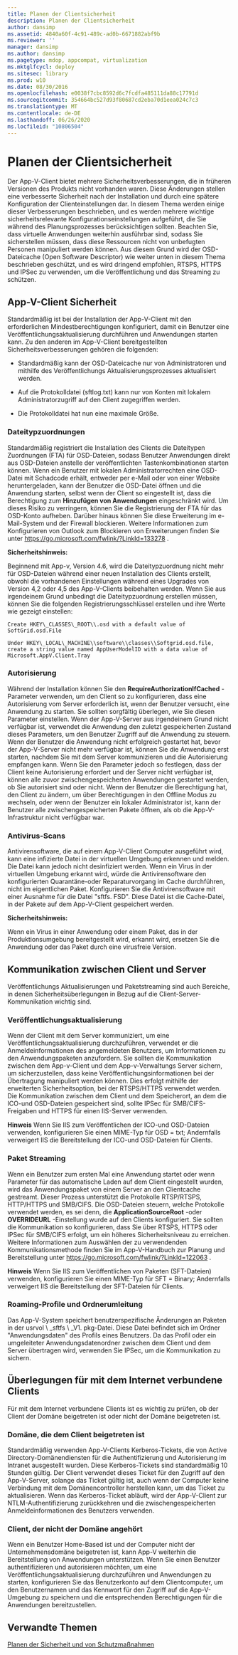 ```yaml
---
title: Planen der Clientsicherheit
description: Planen der Clientsicherheit
author: dansimp
ms.assetid: 4840a60f-4c91-489c-ad0b-6671882abf9b
ms.reviewer: ''
manager: dansimp
ms.author: dansimp
ms.pagetype: mdop, appcompat, virtualization
ms.mktglfcycl: deploy
ms.sitesec: library
ms.prod: w10
ms.date: 08/30/2016
ms.openlocfilehash: e0038f7cbc8592d6c7fcdfa485111da88c17791d
ms.sourcegitcommit: 354664bc527d93f80687cd2eba70d1eea024c7c3
ms.translationtype: MT
ms.contentlocale: de-DE
ms.lasthandoff: 06/26/2020
ms.locfileid: "10806504"
---
```

# Planen der Clientsicherheit


Der App-V-Client bietet mehrere Sicherheitsverbesserungen, die in früheren Versionen des Produkts nicht vorhanden waren. Diese Änderungen stellen eine verbesserte Sicherheit nach der Installation und durch eine spätere Konfiguration der Clienteinstellungen dar. In diesem Thema werden einige dieser Verbesserungen beschrieben, und es werden mehrere wichtige sicherheitsrelevante Konfigurationseinstellungen aufgeführt, die Sie während des Planungsprozesses berücksichtigen sollten. Beachten Sie, dass virtuelle Anwendungen weiterhin ausführbar sind, sodass Sie sicherstellen müssen, dass diese Ressourcen nicht von unbefugten Personen manipuliert werden können. Aus diesem Grund wird der OSD-Dateicache (Open Software Descriptor) wie weiter unten in diesem Thema beschrieben geschützt, und es wird dringend empfohlen, RTSPS, HTTPS und IPSec zu verwenden, um die Veröffentlichung und das Streaming zu schützen.

## App-V-Client Sicherheit


Standardmäßig ist bei der Installation der App-V-Client mit den erforderlichen Mindestberechtigungen konfiguriert, damit ein Benutzer eine Veröffentlichungsaktualisierung durchführen und Anwendungen starten kann. Zu den anderen im App-V-Client bereitgestellten Sicherheitsverbesserungen gehören die folgenden:

-   Standardmäßig kann der OSD-Dateicache nur von Administratoren und mithilfe des Veröffentlichungs Aktualisierungsprozesses aktualisiert werden.

-   Auf die Protokolldatei (sftlog.txt) kann nur von Konten mit lokalem Administratorzugriff auf den Client zugegriffen werden.

-   Die Protokolldatei hat nun eine maximale Größe.

### Dateitypzuordnungen

Standardmäßig registriert die Installation des Clients die Dateitypen Zuordnungen (FTA) für OSD-Dateien, sodass Benutzer Anwendungen direkt aus OSD-Dateien anstelle der veröffentlichten Tastenkombinationen starten können. Wenn ein Benutzer mit lokalen Administratorrechten eine OSD-Datei mit Schadcode erhält, entweder per e-Mail oder von einer Website heruntergeladen, kann der Benutzer die OSD-Datei öffnen und die Anwendung starten, selbst wenn der Client so eingestellt ist, dass die Berechtigung zum **Hinzufügen von Anwendungen** eingeschränkt wird. Um dieses Risiko zu verringern, können Sie die Registrierung der FTA für das OSD-Konto aufheben. Darüber hinaus können Sie diese Erweiterung im e-Mail-System und der Firewall blockieren. Weitere Informationen zum Konfigurieren von Outlook zum Blockieren von Erweiterungen finden Sie unter <https://go.microsoft.com/fwlink/?LinkId=133278> .

**Sicherheitshinweis:**

Beginnend mit App-v, Version 4.6, wird die Dateitypzuordnung nicht mehr für OSD-Dateien während einer neuen Installation des Clients erstellt, obwohl die vorhandenen Einstellungen während eines Upgrades von Version 4,2 oder 4,5 des App-V-Clients beibehalten werden. Wenn Sie aus irgendeinem Grund unbedingt die Dateitypzuordnung erstellen müssen, können Sie die folgenden Registrierungsschlüssel erstellen und ihre Werte wie gezeigt einstellen:

    Create HKEY\_CLASSES\_ROOT\\.osd with a default value of SoftGrid.osd.File

    Under HKEY\_LOCAL\_MACHINE\\software\\classes\\Softgrid.osd.file, create a string value named AppUserModelID with a data value of Microsoft.AppV.Client.Tray

### Autorisierung

Während der Installation können Sie den **RequireAuthorizationIfCached** -Parameter verwenden, um den Client so zu konfigurieren, dass eine Autorisierung vom Server erforderlich ist, wenn der Benutzer versucht, eine Anwendung zu starten. Sie sollten sorgfältig überlegen, wie Sie diesen Parameter einstellen. Wenn der App-V-Server aus irgendeinem Grund nicht verfügbar ist, verwendet die Anwendung den zuletzt gespeicherten Zustand dieses Parameters, um den Benutzer Zugriff auf die Anwendung zu steuern. Wenn der Benutzer die Anwendung nicht erfolgreich gestartet hat, bevor der App-V-Server nicht mehr verfügbar ist, können Sie die Anwendung erst starten, nachdem Sie mit dem Server kommunizieren und die Autorisierung empfangen kann. Wenn Sie den Parameter jedoch so festlegen, dass der Client keine Autorisierung erfordert und der Server nicht verfügbar ist, können alle zuvor zwischengespeicherten Anwendungen gestartet werden, ob Sie autorisiert sind oder nicht. Wenn der Benutzer die Berechtigung hat, den Client zu ändern, um über Berechtigungen in den Offline Modus zu wechseln, oder wenn der Benutzer ein lokaler Administrator ist, kann der Benutzer alle zwischengespeicherten Pakete öffnen, als ob die App-V-Infrastruktur nicht verfügbar war.

### Antivirus-Scans

Antivirensoftware, die auf einem App-V-Client Computer ausgeführt wird, kann eine infizierte Datei in der virtuellen Umgebung erkennen und melden. Die Datei kann jedoch nicht desinfiziert werden. Wenn ein Virus in der virtuellen Umgebung erkannt wird, würde die Antivirensoftware den konfigurierten Quarantäne-oder Reparaturvorgang im Cache durchführen, nicht im eigentlichen Paket. Konfigurieren Sie die Antivirensoftware mit einer Ausnahme für die Datei "sftfs. FSD". Diese Datei ist die Cache-Datei, in der Pakete auf dem App-V-Client gespeichert werden.

**Sicherheitshinweis:**

Wenn ein Virus in einer Anwendung oder einem Paket, das in der Produktionsumgebung bereitgestellt wird, erkannt wird, ersetzen Sie die Anwendung oder das Paket durch eine virusfreie Version.

## Kommunikation zwischen Client und Server


Veröffentlichungs Aktualisierungen und Paketstreaming sind auch Bereiche, in denen Sicherheitsüberlegungen in Bezug auf die Client-Server-Kommunikation wichtig sind.

### Veröffentlichungsaktualisierung

Wenn der Client mit dem Server kommuniziert, um eine Veröffentlichungsaktualisierung durchzuführen, verwendet er die Anmeldeinformationen des angemeldeten Benutzers, um Informationen zu den Anwendungspaketen anzufordern. Sie sollten die Kommunikation zwischen dem App-v-Client und dem App-v-Verwaltungs Server sichern, um sicherzustellen, dass keine Veröffentlichungsinformationen bei der Übertragung manipuliert werden können. Dies erfolgt mithilfe der erweiterten Sicherheitsoption, bei der RTSPS/HTTPS verwendet werden. Die Kommunikation zwischen dem Client und dem Speicherort, an dem die ICO-und OSD-Dateien gespeichert sind, sollte IPSec für SMB/CIFS-Freigaben und HTTPS für einen IIS-Server verwenden.

**Hinweis**  Wenn Sie IIS zum Veröffentlichen der ICO-und OSD-Dateien verwenden, konfigurieren Sie einen MIME-Typ für OSD = txt; Andernfalls verweigert IIS die Bereitstellung der ICO-und OSD-Dateien für Clients.

 

### Paket Streaming

Wenn ein Benutzer zum ersten Mal eine Anwendung startet oder wenn Parameter für das automatische Laden auf dem Client eingestellt wurden, wird das Anwendungspaket von einem Server an den Clientcache gestreamt. Dieser Prozess unterstützt die Protokolle RTSP/RTSPS, HTTP/HTTPS und SMB/CIFS. Die OSD-Dateien steuern, welche Protokolle verwendet werden, es sei denn, die **ApplicationSourceRoot** -oder **OVERRIDEURL** -Einstellung wurde auf den Clients konfiguriert. Sie sollten die Kommunikation so konfigurieren, dass Sie über RTSPS, HTTPS oder IPSec für SMB/CIFS erfolgt, um ein höheres Sicherheitsniveau zu erreichen. Weitere Informationen zum Auswählen der zu verwendenden Kommunikationsmethode finden Sie im App-V-Handbuch zur Planung und Bereitstellung unter <https://go.microsoft.com/fwlink/?LinkId=122063> .

**Hinweis**  Wenn Sie IIS zum Veröffentlichen von Paketen (SFT-Dateien) verwenden, konfigurieren Sie einen MIME-Typ für SFT = Binary; Andernfalls verweigert IIS die Bereitstellung der SFT-Dateien für Clients.

 

### Roaming-Profile und Ordnerumleitung

Das App-V-System speichert benutzerspezifische Änderungen an Paketen in der usrvol \ _sftfs \ _V1. pkg-Datei. Diese Datei befindet sich im Ordner "Anwendungsdaten" des Profils eines Benutzers. Da das Profil oder ein umgeleiteter Anwendungsdatenordner zwischen dem Client und dem Server übertragen wird, verwenden Sie IPSec, um die Kommunikation zu sichern.

## Überlegungen für mit dem Internet verbundene Clients


Für mit dem Internet verbundene Clients ist es wichtig zu prüfen, ob der Client der Domäne beigetreten ist oder nicht der Domäne beigetreten ist.

### Domäne, die dem Client beigetreten ist

Standardmäßig verwenden App-V-Clients Kerberos-Tickets, die von Active Directory-Domänendiensten für die Authentifizierung und Autorisierung im Intranet ausgestellt wurden. Diese Kerberos-Tickets sind standardmäßig 10 Stunden gültig. Der Client verwendet dieses Ticket für den Zugriff auf den App-V-Server, solange das Ticket gültig ist, auch wenn der Computer keine Verbindung mit dem Domänencontroller herstellen kann, um das Ticket zu aktualisieren. Wenn das Kerberos-Ticket abläuft, wird der App-V-Client zur NTLM-Authentifizierung zurückkehren und die zwischengespeicherten Anmeldeinformationen des Benutzers verwenden.

### Client, der nicht der Domäne angehört

Wenn ein Benutzer Home-Based ist und der Computer nicht der Unternehmensdomäne beigetreten ist, kann App-V weiterhin die Bereitstellung von Anwendungen unterstützen. Wenn Sie einen Benutzer authentifizieren und autorisieren möchten, um eine Veröffentlichungsaktualisierung durchzuführen und Anwendungen zu starten, konfigurieren Sie das Benutzerkonto auf dem Clientcomputer, um den Benutzernamen und das Kennwort für den Zugriff auf die App-V-Umgebung zu speichern und die entsprechenden Berechtigungen für die Anwendungen bereitzustellen.

## Verwandte Themen


[Planen der Sicherheit und von Schutzmaßnahmen](planning-for-security-and-protection.md)

 

 





